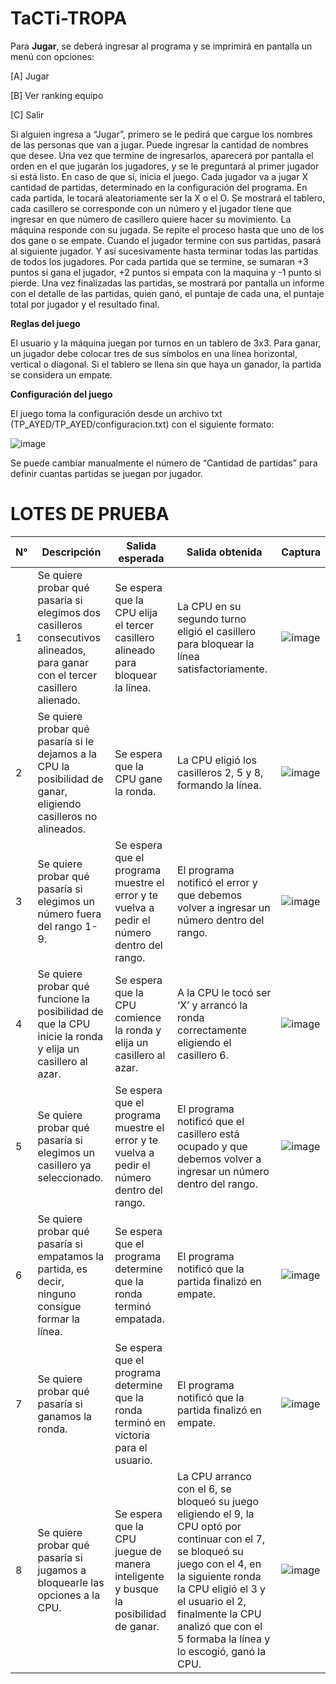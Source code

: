 # TaCTi-TROPA

Para **Jugar**, se deberá ingresar al programa y se imprimirá en pantalla un menú con opciones:

[A] Jugar 

[B] Ver ranking equipo 

[C] Salir

Si alguien ingresa a “Jugar”, primero se le pedirá que cargue los nombres de las personas que van a jugar. Puede ingresar la cantidad de nombres que desee. Una vez que termine de ingresarlos, aparecerá por pantalla el orden en el que jugarán los jugadores, y se le preguntará al primer jugador si está listo. En caso de que sí, inicia el juego. Cada jugador va a jugar X cantidad de partidas, determinado en la configuración del programa. En cada partida, le tocará aleatoriamente ser la X o el O. Se mostrará el tablero, cada casillero se corresponde con un número y el jugador tiene que ingresar en que número de casillero quiere hacer su movimiento. La máquina responde con su jugada. Se repite el proceso hasta que uno de los dos gane o se empate. Cuando el jugador termine con sus partidas, pasará al siguiente jugador. Y así sucesivamente hasta terminar todas las partidas de todos los jugadores. Por cada partida que se termine, se sumaran +3 puntos si gana el jugador, +2 puntos si empata con la maquina y -1 punto si pierde. 
Una vez finalizadas las partidas, se mostrará por pantalla un informe con el detalle de las partidas, quien ganó, el puntaje de cada una, el puntaje total por jugador y el resultado final.

**Reglas del juego** 

El usuario y la máquina juegan por turnos en un tablero de 3x3. Para ganar, un jugador debe colocar tres de sus símbolos en una línea horizontal, vertical o diagonal. Si el tablero se llena sin que haya un ganador, la partida se considera un empate.

**Configuración del juego**

El juego toma la configuración desde un archivo txt (TP_AYED/TP_AYED/configuracion.txt) con el siguiente formato:

![image](https://github.com/user-attachments/assets/6ff90c3d-afd8-4a3f-a658-905b80a8c07f)

Se puede cambiar manualmente el número de “Cantidad de partidas” para definir cuantas partidas se juegan por jugador.

# LOTES DE PRUEBA

| N°  | Descripción | Salida esperada | Salida obtenida | Captura |
|----|-------------|----------------|----------------|---------|
| 1  | Se quiere probar qué pasaría si elegimos dos casilleros consecutivos alineados, para ganar con el tercer casillero alienado. | Se espera que la CPU elija el tercer casillero alineado para bloquear la línea. | La CPU en su segundo turno eligió el casillero para bloquear la línea satisfactoriamente. | ![image](https://github.com/user-attachments/assets/b03dbf4f-82c0-4d4d-9824-20f200b39518)|
| 2  | Se quiere probar qué pasaría si le dejamos a la CPU la posibilidad de ganar, eligiendo casilleros no alineados. | Se espera que la CPU gane la ronda. | La CPU eligió los casilleros 2, 5 y 8, formando la línea. | ![image](https://github.com/user-attachments/assets/94cf6ccf-c6ff-4ca8-b328-6d068239780a)|
| 3  | Se quiere probar qué pasaría si elegimos un número fuera del rango 1-9. | Se espera que el programa muestre el error y te vuelva a pedir el número dentro del rango. | El programa notificó el error y que debemos volver a ingresar un número dentro del rango. | ![image](https://github.com/user-attachments/assets/605e43c3-857a-49c6-9d61-263064eba151)|
| 4  | Se quiere probar qué funcione la posibilidad de que la CPU inicie la ronda y elija un casillero al azar. | Se espera que la CPU comience la ronda y elija un casillero al azar. | A la CPU le tocó ser ‘X’ y arrancó la ronda correctamente eligiendo el casillero 6. | ![image](https://github.com/user-attachments/assets/31f058a1-85cb-4564-9db6-7956c170535e)|
| 5  | Se quiere probar qué pasaría si elegimos un casillero ya seleccionado. | Se espera que el programa muestre el error y te vuelva a pedir el número dentro del rango. | El programa notificó que el casillero está ocupado y que debemos volver a ingresar un número dentro del rango. | ![image](https://github.com/user-attachments/assets/ee96981b-0f85-4956-bb06-63b14999220a)|
| 6  | Se quiere probar qué pasaría si empatamos la partida, es decir, ninguno consigue formar la línea. | Se espera que el programa determine que la ronda terminó empatada. | El programa notificó que la partida finalizó en empate. | ![image](https://github.com/user-attachments/assets/a2daeac6-2f9a-44fa-b87d-01f5d1ef23f8)|
| 7  | Se quiere probar qué pasaría si ganamos la ronda. | Se espera que el programa determine que la ronda terminó en victoria para el usuario. | El programa notificó que la partida finalizó en empate. | ![image](https://github.com/user-attachments/assets/17b6fbb2-3aa5-46dd-86e8-23eb0b40e745)|
| 8  | Se quiere probar qué pasaría si jugamos a bloquearle las opciones a la CPU. | Se espera que la CPU juegue de manera inteligente y busque la posibilidad de ganar. | La CPU arranco con el 6, se bloqueó su juego eligiendo el 9, la CPU optó por continuar con el 7, se bloqueó su juego con el 4, en la siguiente ronda la CPU eligió el 3 y el usuario el 2, finalmente la CPU analizó que con el 5 formaba la línea y lo escogió, ganó la CPU. | ![image](https://github.com/user-attachments/assets/914f48c0-6d91-405f-84d6-e78eaa469152)|
